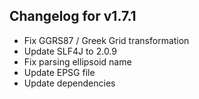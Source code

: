 ## Changelog for v1.7.1
+ Fix GGRS87 / Greek Grid transformation
+ Update SLF4J to 2.0.9
+ Fix parsing ellipsoid name
+ Update EPSG file
+ Update dependencies
